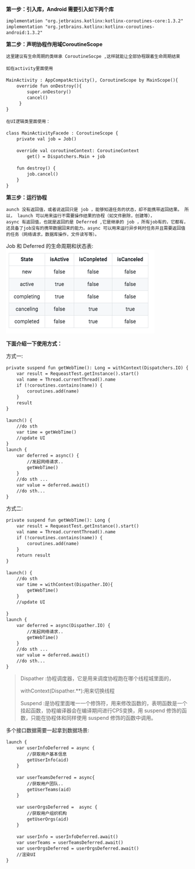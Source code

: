 **第一步：引入库，Android 需要引入如下两个库**
    
    implementation "org.jetbrains.kotlinx:kotlinx-coroutines-core:1.3.2"
    implementation "org.jetbrains.kotlinx:kotlinx-coroutines-android:1.3.2"
    
**第二步：声明协程作用域CoroutineScope**

    这里建议有生命周期的类继承 CoroutineSocpe ,这样就能让全部协程跟着生命周期结束
    
    如在activity里面使用
    
    MainActivity : AppCompatActivity(), CoroutineScope by MainScope(){
        override fun onDestroy(){
            super.onDestory()
            cancel()
         }
    }  
    
    在UI逻辑类里面使用：
    
    class MainActivityFacede : CoroutineScope {
        private val job = Job()
    
        override val coroutineContext: CoroutineContext
            get() = Dispatchers.Main + job
    
        fun destroy() {
            job.cancel()
        }
    }

**第三步：运行协程**

    aunch 没有返回值，或者说返回只是 job ，能够知道任务的状态，却不能携带返回结果。 所以， launch 可以用来运行不需要操作结果的协程（如文件删除，创建等），
    async 有返回值，也就是返回的是 Deferred ,它是继承的 job ，所有job有的，它都有，还具备了job没有的携带数据回来的能力。async 可以用来运行异步耗时任务并且需要返回值的任务（网络请求，数据库操作，文件读写等）。
    
 Job 和 Deferred 的生命周期和状态表:
   ![](image/03c10992.png)
  
**下面介绍一下使用方式：**

方式一:

    private suspend fun getWebTime(): Long = withContext(Dispatchers.IO) {
        var result = RequeastTest.getInstance().start()
        val name = Thread.currentThread().name
        if (!coroutines.contains(name)) {
            coroutines.add(name)
        }
        result
    }
    
    launch() {
        //do sth
        var time = getWebTime()
        //update UI
    }
    launch {
        var deferred = async() {
            //发起网络请求..
            getWebTime()
        }
        //do sth ...
        var value = deferred.await()
        //do sth...
    }

方式二:

    private suspend fun getWebTime(): Long {
        var result = RequeastTest.getInstance().start()
        val name = Thread.currentThread().name
        if (!coroutines.contains(name)) {
            coroutines.add(name)
        }
        return result
    }
    
    launch() {
        //do sth
        var time = withContext(Dispather.IO){
            getWebTime()
        }
        //update UI
        
    }
    launch {
        var deferred = async(Dispather.IO) {
            //发起网络请求..
            getWebTime()
        }
        //do sth ...
        var value = deferred.await()
        //do sth...
    }
    
>Dispather :协程调度器，它是用来调度协程跑在哪个线程城里面的，
>
>withContext(Dispather.**):用来切换线程
>
>Suspend :是协程里面唯一一个修饰符，用来修改函数的，表明函数是一个挂起函数，协程编译器会在编译期间进行CPS变换，用 suspend 修饰的函数，只能在协程体和同样使用 suspend 修饰的函数中调用。
>

多个接口数据需要一起拿到数据场景:

    launch {
        var userInfoDeferred = async {
            //获取用户基本信息
            getUserInfo(aid)
        }
    
        var userTeamsDeferred = async{
            //获取用户团队..
            getUserTeams(aid)
        }
        
        var userOrgsDeferred =  async {
            //获取用户组织机构
            getUserOrgs(aid)
        }
        
        var userInfo = userInfoDeferred.await()
        var userTeams = userTeamsDeferred.await()
        var userOrgsDeferred = userOrgsDeferred.await()
        //渲染UI 
    }